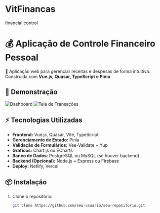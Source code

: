 # VitFinancas
 financial control
# 💰 Aplicação de Controle Financeiro Pessoal

🚀 Aplicação web para gerenciar receitas e despesas de forma intuitiva. Construída com **Vue.js, Quasar, TypeScript e Pinia**.

## 📸 Demonstração
![Dashboard](link_da_imagem_dashboard)
![Tela de Transações](link_da_imagem_transacoes)

## ⚡ Tecnologias Utilizadas
- **Frontend:** Vue.js, Quasar, Vite, TypeScript
- **Gerenciamento de Estado:** Pinia
- **Validação de Formulários:** Vee-Validate + Yup
- **Gráficos:** Chart.js ou ECharts
- **Banco de Dados:** PostgreSQL ou MySQL (se houver backend)
- **Backend (Opcional):** Node.js + Express ou Firebase
- **Deploy:** Netlify, Vercel

## 📦 Instalação
1. Clone o repositório:
   ```sh
   git clone https://github.com/seu-usuario/seu-repositorio.git
